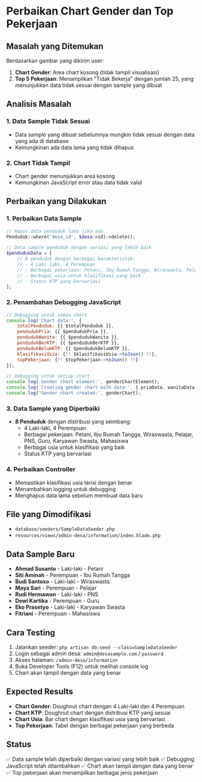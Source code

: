 # Perbaikan Chart Gender dan Top Pekerjaan

## Masalah yang Ditemukan

Berdasarkan gambar yang dikirim user:

1. **Chart Gender**: Area chart kosong (tidak tampil visualisasi)
2. **Top 5 Pekerjaan**: Menampilkan "Tidak Bekerja" dengan jumlah 25, yang menunjukkan data tidak sesuai dengan sample yang dibuat

## Analisis Masalah

### 1. Data Sample Tidak Sesuai

-   Data sample yang dibuat sebelumnya mungkin tidak sesuai dengan data yang ada di database
-   Kemungkinan ada data lama yang tidak dihapus

### 2. Chart Tidak Tampil

-   Chart gender menunjukkan area kosong
-   Kemungkinan JavaScript error atau data tidak valid

## Perbaikan yang Dilakukan

### 1. Perbaikan Data Sample

```php
// Hapus data penduduk lama jika ada
Penduduk::where('desa_id', $desa->id)->delete();

// Data sample penduduk dengan variasi yang lebih baik
$pendudukData = [
    // 8 penduduk dengan berbagai karakteristik:
    // - 4 Laki-laki, 4 Perempuan
    // - Berbagai pekerjaan: Petani, Ibu Rumah Tangga, Wiraswasta, Pelajar, PNS, Guru, Karyawan Swasta, Mahasiswa
    // - Berbagai usia untuk klasifikasi yang baik
    // - Status KTP yang bervariasi
];
```

### 2. Penambahan Debugging JavaScript

```javascript
// Debugging untuk semua chart
console.log('Chart data:', {
    totalPenduduk: {{ $totalPenduduk }},
    pendudukPria: {{ $pendudukPria }},
    pendudukWanita: {{ $pendudukWanita }},
    pendudukBerKTP: {{ $pendudukBerKTP }},
    pendudukBelumKTP: {{ $pendudukBelumKTP }},
    klasifikasiUsia: {!! $klasifikasiUsia->toJson() !!},
    topPekerjaan: {!! $topPekerjaan->toJson() !!}
});

// Debugging untuk setiap chart
console.log('Gender chart element:', genderChartElement);
console.log('Creating gender chart with data:', { priaData, wanitaData });
console.log('Gender chart created:', genderChart);
```

### 3. Data Sample yang Diperbaiki

-   **8 Penduduk** dengan distribusi yang seimbang:
    -   4 Laki-laki, 4 Perempuan
    -   Berbagai pekerjaan: Petani, Ibu Rumah Tangga, Wiraswasta, Pelajar, PNS, Guru, Karyawan Swasta, Mahasiswa
    -   Berbagai usia untuk klasifikasi yang baik
    -   Status KTP yang bervariasi

### 4. Perbaikan Controller

-   Memastikan klasifikasi usia terisi dengan benar
-   Menambahkan logging untuk debugging
-   Menghapus data lama sebelum membuat data baru

## File yang Dimodifikasi

-   `database/seeders/SampleDataSeeder.php`
-   `resources/views/admin-desa/information/index.blade.php`

## Data Sample Baru

-   **Ahmad Susanto** - Laki-laki - Petani
-   **Siti Aminah** - Perempuan - Ibu Rumah Tangga
-   **Budi Santoso** - Laki-laki - Wiraswasta
-   **Maya Sari** - Perempuan - Pelajar
-   **Rudi Hermawan** - Laki-laki - PNS
-   **Dewi Kartika** - Perempuan - Guru
-   **Eko Prasetyo** - Laki-laki - Karyawan Swasta
-   **Fitriani** - Perempuan - Mahasiswa

## Cara Testing

1. Jalankan seeder: `php artisan db:seed --class=SampleDataSeeder`
2. Login sebagai admin desa: `admin@desasample.com` / `password`
3. Akses halaman: `/admin-desa/information`
4. Buka Developer Tools (F12) untuk melihat console log
5. Chart akan tampil dengan data yang benar

## Expected Results

-   **Chart Gender**: Doughnut chart dengan 4 Laki-laki dan 4 Perempuan
-   **Chart KTP**: Doughnut chart dengan distribusi KTP yang sesuai
-   **Chart Usia**: Bar chart dengan klasifikasi usia yang bervariasi
-   **Top Pekerjaan**: Tabel dengan berbagai pekerjaan yang berbeda

## Status

✅ Data sample telah diperbaiki dengan variasi yang lebih baik
✅ Debugging JavaScript telah ditambahkan
✅ Chart akan tampil dengan data yang benar
✅ Top pekerjaan akan menampilkan berbagai jenis pekerjaan
